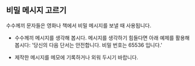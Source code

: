 ## 비밀 메시지 고르기

수수께끼 문자들은 영화나 책에서 비밀 메시지를 보낼 때 사용됩니다.

+ 수수께끼 메시지를 생각해 봅시다. 메시지를 생각하기 힘들다면 아래 예제를 활용해 봅시다: '당신의 다음 단서는 안전합니다. 비밀 번호는 65536 입니다.'

+ 제작한 메시지를 메모에 기록하거나 외워 두시기 바랍니다.